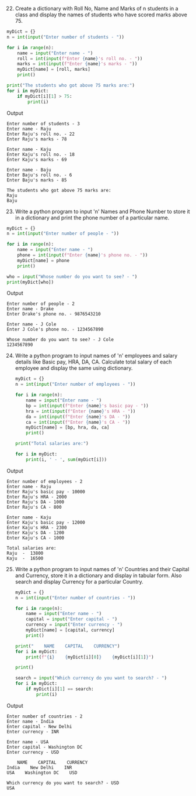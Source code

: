 22. Create a dictionary with Roll No, Name and Marks of n students in a class and display the names of students who have scored marks above 75.

```python
myDict = {}
n = int(input("Enter number of students - "))

for i in range(n):
    name = input("Enter name - ")
    roll = int(input(f"Enter {name}'s roll no. - "))
    marks = int(input(f"Enter {name}'s marks - "))
    myDict[name] = [roll, marks]
    print()

print("The students who got above 75 marks are:")
for i in myDict:
    if myDict[i][1] > 75:
        print(i)
```

Output

```
Enter number of students - 3
Enter name - Raju
Enter Raju's roll no. - 22
Enter Raju's marks - 78

Enter name - Kaju
Enter Kaju's roll no. - 18
Enter Kaju's marks - 69

Enter name - Baju
Enter Baju's roll no. - 6
Enter Baju's marks - 85

The students who got above 75 marks are:
Raju
Baju
```





23. Write a python program to input 'n' Names and Phone Number to store it in a dictionary and print the phone number of a particular name.

```python
myDict = {}
n = int(input("Enter number of people - "))

for i in range(n):
    name = input("Enter name - ")
    phone = int(input(f"Enter {name}'s phone no. - "))
    myDict[name] = phone
    print()

who = input("Whose number do you want to see? - ")
print(myDict[who])
```

Output

```
Enter number of people - 2
Enter name - Drake
Enter Drake's phone no. - 9876543210

Enter name - J Cole
Enter J Cole's phone no. - 1234567890

Whose number do you want to see? - J Cole
1234567890
```

24. Write a python program to input names of 'n' employees and salary details like Basic pay, HRA, DA, CA. Calculate total salary of each employee and display the same using dictionary.
    
    ```python
    myDict = {}
    n = int(input("Enter number of employees - "))
    
    for i in range(n):
        name = input("Enter name - ")
        bp = int(input(f"Enter {name}'s basic pay - "))
        hra = int(input(f"Enter {name}'s HRA - "))
        da = int(input(f"Enter {name}'s DA - "))
        ca = int(input(f"Enter {name}'s CA - "))
        myDict[name] = [bp, hra, da, ca]
        print()
    
    print("Total salaries are:")
    
    for i in myDict:
        print(i, ' - ', sum(myDict[i]))
    ```

Output

```
Enter number of employees - 2
Enter name - Raju
Enter Raju's basic pay - 10000
Enter Raju's HRA - 2000
Enter Raju's DA - 1000
Enter Raju's CA - 800

Enter name - Kaju
Enter Kaju's basic pay - 12000
Enter Kaju's HRA - 2300
Enter Kaju's DA - 1200
Enter Kaju's CA - 1000

Total salaries are:
Raju  -  13800
Kaju  -  16500
```

25. Write a python program to input names of 'n' Countries and their Capital and Currency, store it in a dictionary and display in tabular form. Also search and display Currency for a particular Country.
    
    ```python
    myDict = {}
    n = int(input("Enter number of countries - "))
    
    for i in range(n):
        name = input("Enter name - ")
        capital = input("Enter capital - ")
        currency = input("Enter currency - ")
        myDict[name] = [capital, currency]
        print()
    
    print("    NAME    CAPITAL    CURRENCY")
    for i in myDict:
        print(f"{i}    {myDict[i][0]}    {myDict[i][1]}")
    
    print()
    
    search = input("Which currency do you want to search? - ")
    for i in myDict:
        if myDict[i][1] == search:
            print(i)
    ```

Output

```
Enter number of countries - 2
Enter name - India
Enter capital - New Delhi
Enter currency - INR

Enter name - USA
Enter capital - Washington DC
Enter currency - USD

    NAME    CAPITAL    CURRENCY
India    New Delhi    INR
USA    Washington DC    USD

Which currency do you want to search? - USD
USA
```



